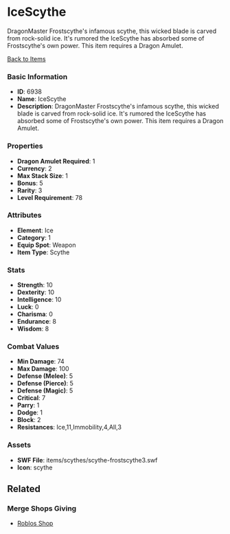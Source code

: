 # IceScythe

DragonMaster Frostscythe's infamous scythe, this wicked blade is carved from rock-solid ice. It's rumored the IceScythe has absorbed some of Frostscythe's own power. This item requires a Dragon Amulet. 

[Back to Items](../items.md)

### Basic Information

- **ID**: 6938
- **Name**: IceScythe
- **Description**: DragonMaster Frostscythe&#039;s infamous scythe, this wicked blade is carved from rock-solid ice. It&#039;s rumored the IceScythe has absorbed some of Frostscythe&#039;s own power. This item requires a Dragon Amulet. 

### Properties

- **Dragon Amulet Required**: 1
- **Currency**: 2
- **Max Stack Size**: 1
- **Bonus**: 5
- **Rarity**: 3
- **Level Requirement**: 78

### Attributes

- **Element**: Ice
- **Category**: 1
- **Equip Spot**: Weapon
- **Item Type**: Scythe

### Stats

- **Strength**: 10
- **Dexterity**: 10
- **Intelligence**: 10
- **Luck**: 0
- **Charisma**: 0
- **Endurance**: 8
- **Wisdom**: 8

### Combat Values

- **Min Damage**: 74
- **Max Damage**: 100
- **Defense (Melee)**: 5
- **Defense (Pierce)**: 5
- **Defense (Magic)**: 5
- **Critical**: 7
- **Parry**: 1
- **Dodge**: 1
- **Block**: 2
- **Resistances**: Ice,11,Immobility,4,All,3

### Assets

- **SWF File**: items/scythes/scythe-frostscythe3.swf
- **Icon**: scythe

## Related

### Merge Shops Giving

- [Roblos Shop](../merge-shops/108-roblos-shop.md)

